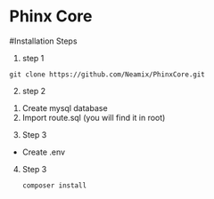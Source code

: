 <h1>Phinx Core</h1> 

#Installation Steps

1) step 1
```
git clone https://github.com/Neamix/PhinxCore.git
```

2) step 2 

<ol>
    <li>Create mysql database</li>
    <li>Import route.sql (you will find it in root)</li>
</ol>

3) Step 3

<ul>
    <li>Create .env</li>
</ul>

4) Step 3

    ```
    composer install
    ```
